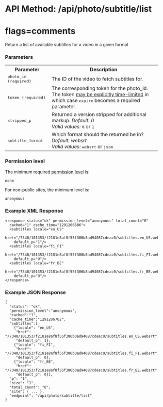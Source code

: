 # API Method: /api/photo/subtitle/list
# flags=comments

Return a list of available subtitles for a video in a given format

### Parameters

<table class="pretty">
  <tr><th>Parameter</th><th>Description</th></tr>
  <tr>
    <td>
      <tt>photo_id (required)</tt>
    </td>
    <td>
      The ID of the video to fetch subtitles for.
    </td>
  </tr>

  <tr>
    <td>
      <tt>token (required)</tt>
    </td>
    <td>
      The corresponding token for the photo_id.<br/>
      The token <a href="index#time-limited-tokens">may be explicitly time-limited</a> in which case <tt>expire</tt> becomes a required parameter.
    </td>
  </tr>

  <tr>
    <td>
      <tt>stripped_p</tt>
    </td>
    <td>
      Returned a version stripped for additional markup.
      <i>Default:</i> <i>0</i><br/>
      <i>Valid values:</i> <tt>0</tt> or <tt>1</tt>
    </td>
  </tr>

  <tr>
    <td>
      <tt>subtitle_format</tt>
    </td>
    <td>
      Which format should the returned be in?
      <i>Default:</i> <i>websrt</i><br/>
      <i>Valid values:</i> <tt>websrt</tt> or <tt>json</tt>
    </td>
  </tr>
</table>    

### Permission level 

The minimum required [permission level](index#permission-level) is:

    none

For non-public sites, the minimum level is:

    anonymous


### Example XML Response

    <response status="ok" permission_level="anonymous" total_count="0" 
      cached="1" cache_time="1291206586">
      <subtitles locale="en_US" 
        href="/7340/101353/f2181e8af8f55f306b3ad94087cdeac0/subtitles.en_US.websrt" 
        default_p="1"/>
      <subtitles locale="fi_FI" 
        href="/7340/101353/f2181e8af8f55f306b3ad94087cdeac0/subtitles.fi_FI.websrt" 
        default_p="0"/>
      <subtitles locale="fr_BE" 
        href="/7340/101353/f2181e8af8f55f306b3ad94087cdeac0/subtitles.fr_BE.websrt" 
        default_p="0"/>
    </response>
    
### Example JSON Response

    {
      "status": "ok", 
      "permission_level":"anonymous",
      "cached":"1",
      "cache_time":"1291206702",
      "subtitles":[
        {"locale": "en_US", 
         "href": "/7340/101353/f2181e8af8f55f306b3ad94087cdeac0/subtitles.en_US.websrt", 
         "default_p": 1},
        {"locale": "fi_FI", 
         "href": "/7340/101353/f2181e8af8f55f306b3ad94087cdeac0/subtitles.fi_FI.websrt", 
         "default_p": 0},
        {"locale": "fr_BE", 
         "href": "/7340/101353/f2181e8af8f55f306b3ad94087cdeac0/subtitles.fr_BE.websrt", 
         "default_p": 0}],
      "p": "1",
      "size": "1",
      "total_count": "0",
      "site": { ... },
      "endpoint": "/api/photo/subtitle/list"
    }
